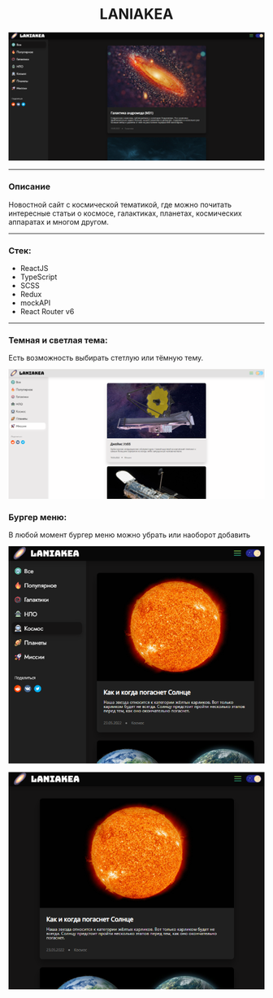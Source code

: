 # <center>LANIAKEA</center>

<p align="center"> <img  src="src/assets/img/pic.png"></p>

---

### Описание

Новостной сайт с космической тематикой, где можно почитать интересные статьи о космосе, галактиках, планетах, космических аппаратах и многом другом.

---
### Стек:
- ReactJS
- TypeScript
- SCSS
- Redux
- mockAPI
- React Router v6
---
### Темная и светлая тема:

Есть возможность выбирать стетлую или тёмную тему.
<p align="center"> <img  src="src/assets/img/pic2.png"></p>

### Бургер меню:

В любой момент бургер меню можно убрать или наоборот добавить

<p align="center"> <img  src="src/assets/img/burger1.png"></p>
<p align="center"> <img  src="src/assets/img/burger2.png"></p>
